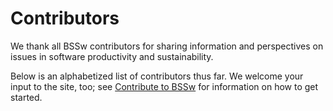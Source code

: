 # Contributors

We thank all BSSw contributors for sharing information and perspectives on issues in software productivity and sustainability.

Below is an alphabetized list of contributors thus far.  We welcome your input to the site, too; see [Contribute to BSSw](https://bssw.io/pages/what-to-contribute-content-for-better-scientific-software) for information on how to get started.

<!---
Input contributors on front-end
--->

<!-- instructions for the contributor mappings below
  Column 1: GH id or "-"
  Column 2: Key for alphabetization
  Column 3: Name to display. (If col 1 is "-" a name matching this column is alphabetized per col 2)
-->

<!--
Contributor overrides:
"Vanessasaurus", "Vanessa Sochat"
"nniiicc", "Weber", "Nic Weber"
"gonsie", "Gonsiorowski"
"npch", "Chue"
"-", "BSSw", "BSSw Community"
"-", "BSSw", "BSSw.io Team"
"alee", "Lee", "Allen Lee"
"parinaz2015", "Barakhshan", "Parinaz Barakhshan"
-->
